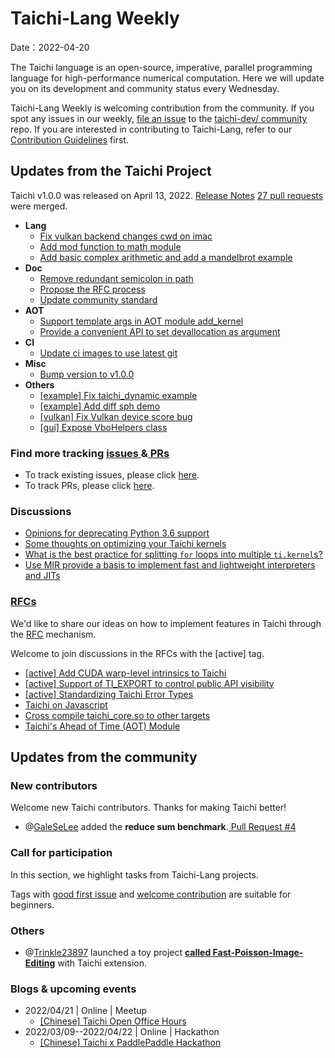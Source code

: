 # Taichi-Lang Weekly 

Date：2022-04-20

The Taichi language is an open-source, imperative, parallel programming language for high-performance numerical computation. Here we will update you on its development and community status every Wednesday.

Taichi-Lang Weekly is welcoming contribution from the community. If you spot any issues in our weekly, [file an issue](https://github.com/taichi-dev/community/issues/new) to the [taichi-dev/ community](https://github.com/taichi-dev/community/) repo. If you are interested in contributing to Taichi-Lang, refer to our [Contribution Guidelines](https://github.com/taichi-dev/taichi/blob/master/CONTRIBUTING.md) first.

## **Updates from the Taichi Project**

Taichi v1.0.0 was released on April 13, 2022. [Release Notes](https://github.com/taichi-dev/taichi/releases/tag/v1.0.0)
[27 pull requests ](https://github.com/taichi-dev/taichi/pulls?q=is:pr+is:closed)were merged.

* **Lang**
    * [Fix vulkan backend changes cwd on imac](https://github.com/taichi-dev/taichi/pull/4812) 
    * [Add mod function to math module](https://github.com/taichi-dev/taichi/pull/4809)
    * [Add basic complex arithmetic and add a mandelbrot example](https://github.com/taichi-dev/taichi/pull/4780)
* **Doc**
    * [Remove redundant semicolon in path](https://github.com/taichi-dev/taichi/pull/4801)
    * [Propose the RFC process](https://github.com/taichi-dev/taichi/pull/4755) 
    * [Update community standard](https://github.com/taichi-dev/taichi/pull/4759) 
* **AOT**
    * [Support template args in AOT module add_kernel](https://github.com/taichi-dev/taichi/pull/4748) 
    * [Provide a convenient API to set devallocation as argument](https://github.com/taichi-dev/taichi/pull/4762) 
* **CI**
    * [Update ci images to use latest git](https://github.com/taichi-dev/taichi/pull/4792)
* **Misc**
    * [Bump version to v1.0.0](https://github.com/taichi-dev/taichi/pull/4763) 
* **Others**
    * [[example] Fix taichi_dynamic example](https://github.com/taichi-dev/taichi/pull/4767) 
    * [[example] Add diff sph demo](https://github.com/taichi-dev/taichi/pull/4769) 
    * [[vulkan] Fix Vulkan device score bug](https://github.com/taichi-dev/taichi/pull/4803)
    * [[gui] Expose VboHelpers class](https://github.com/taichi-dev/taichi/pull/4773)
### **Find more tracking** [issues ](https://github.com/taichi-dev/taichi/issues?q=is:issue+is:open+)**&**[ PRs ](https://github.com/taichi-dev/taichi/pulls?q=is:pr+is:open+)

- To track existing issues, please click [here](https://github.com/taichi-dev/taichi/issues?q=is:issue+is:open+).
- To track PRs, please click [here](https://github.com/taichi-dev/taichi/pulls?q=is:pr+is:open+).

### **Discussions**

* [Opinions for deprecating Python 3.6 support](https://github.com/taichi-dev/taichi/discussions/4772)
* [Some thoughts on optimizing your Taichi kernels](https://github.com/taichi-dev/taichi/discussions/4784)
* [What is the best practice for splitting `for` loops into multiple `ti.kernel`s?](https://github.com/taichi-dev/taichi/discussions/4520)
* [Use MIR provide a basis to implement fast and lightweight interpreters and JITs](https://github.com/taichi-dev/taichi/discussions/4820)

### [RFCs ](https://github.com/taichi-dev/taichi/issues?q=is:open+is:issue+label:RFC)

We'd like to share our ideas on how to implement features in Taichi through the [RFC](https://github.com/taichi-dev/taichi/blob/master/docs/rfcs/20220410-rfc-process.md) mechanism.

Welcome to join discussions in the RFCs with the [active] tag.

* [[active] Add CUDA warp-level intrinsics to Taichi](https://github.com/taichi-dev/taichi/issues/4631)
* [[active] Support of TI_EXPORT to control public API visibility](https://github.com/taichi-dev/taichi/issues/4097)
* [[active] Standardizing Taichi Error Types](https://github.com/taichi-dev/taichi/issues/3938)
* [Taichi on Javascript](https://github.com/taichi-dev/taichi/issues/3781)
* [Cross compile taichi_core.so to other targets](https://github.com/taichi-dev/taichi/issues/3679)
* [Taichi's Ahead of Time (AOT) Module](https://github.com/taichi-dev/taichi/issues/3642)
## **Updates from the community**

### **New contributors**

Welcome new Taichi contributors. Thanks for making Taichi better!
- @[GaleSeLee](https://github.com/GaleSeLee) added the **reduce sum benchmark**.[ Pull Request #4](https://github.com/taichi-dev/taichi_benchmark/pull/4)

### **Call for participation**

In this section, we highlight tasks from Taichi-Lang projects.

Tags with [good first issue](https://github.com/taichi-dev/taichi/issues?q=is%3Aopen+is%3Aissue+label%3A%22good+first+issue%22) and [welcome contribution](https://github.com/taichi-dev/taichi/issues?q=is%3Aopen+is%3Aissue+label%3A%22welcome+contribution%22) are suitable for beginners. 

### **Others**

- @[Trinkle23897](https://github.com/Trinkle23897) launched a toy project [**called Fast-Poisson-Image-Editing**](https://github.com/Trinkle23897/Fast-Poisson-Image-Editing) with Taichi extension. 

### **Blogs & upcoming events**
* 2022/04/21 | Online | Meetup
    * [[Chinese] Taichi Open Office Hours](https://forum.taichi.graphics/t/0-taichi-open-office-hour/2537)
* 2022/03/09--2022/04/22 | Online | Hackathon 
    * [[Chinese] Taichi x PaddlePaddle Hackathon](https://github.com/taichi-dev/hackathons/issues/4)
